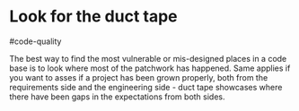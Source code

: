 # Look for the duct tape
#code-quality 

The best way to find the most vulnerable or mis-designed places in a code base is to look where most of the patchwork has happened. Same applies if you want to asses if a project has been grown properly, both from the requirements side and the engineering side - duct tape showcases where there have been gaps in the expectations from both sides.

